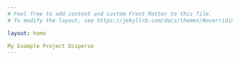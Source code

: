 ```yaml
---
# Feel free to add content and custom Front Matter to this file.
# To modify the layout, see https://jekyllrb.com/docs/themes/#overriding-theme-defaults

layout: home

My Example Project Disperse
---
```

